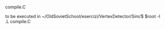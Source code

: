 compile.C

to be executed in ~/OldSovietSchool/esercizi/VertexDetector/Sim/$
$root -l
.L compile.C

